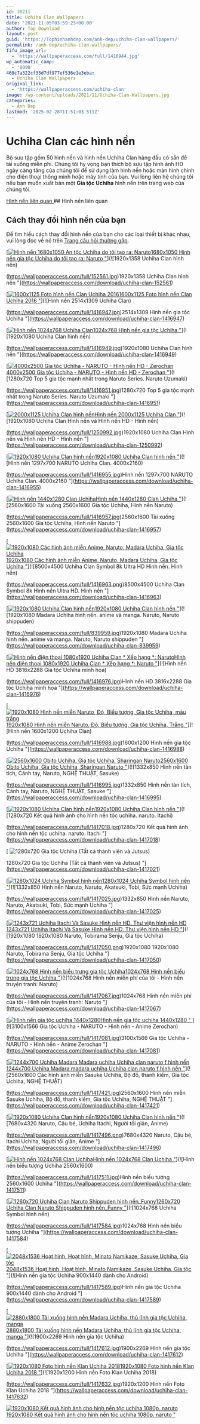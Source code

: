 ```yaml
---
id: 30211
title: Uchiha Clan Wallpapers
date: '2021-11-05T03:59:25+00:00'
author: Top Download
layout: post
guid: 'https://Tophinhanhdep.com/anh-dep/uchiha-clan-wallpapers/'
permalink: /anh-dep/uchiha-clan-wallpapers/
fifu_image_url:
  - 'https://wallpaperaccess.com/full/1416944.jpg'
wp_automatic_camp:
  - '8098'
460c7a322cf35d7df977ef536e1e3eba:
  - Uchiha Clan Wallpapers
original_link:
  - 'https://wallpaperaccess.com/uchiha-clan'
image: /wp-content/uploads/2021/11/Uchiha-Clan-Wallpapers.jpg
categories:
  - Ảnh Đẹp
lastmod: '2025-02-28T11:51:03.511Z'
---
```

# Uchiha Clan các hình nền

Bộ sưu tập gồm 50 hình nền và hình nền Uchiha Clan hàng đầu có sẵn để tải xuống miễn phí. Chúng tôi hy vọng bạn thích bộ sưu tập hình ảnh HD ngày càng tăng của chúng tôi để sử dụng làm hình nền hoặc màn hình chính cho điện thoại thông minh hoặc máy tính của bạn. Vui lòng liên hệ chúng tôi nếu bạn muốn xuất bản một **Gia tộc Uchiha** hình nền trên trang web của chúng tôi.

[Hình nền liên quan ](#related) ## Hình nền liên quan

## Cách thay đổi hình nền của bạn

Để tìm hiểu cách thay đổi hình nền của bạn cho các loại thiết bị khác nhau, vui lòng đọc về nó trên [Trang câu hỏi thường gặp](https://tophinhanhdep.com/faq/).

  
[[![Hình nền 1680x1050 An tộc Uchiha do tôi tạo ra: Naruto](https://wallpaperaccess.com/full/1416944.jpg)1680x1050 Hình nền gia tộc Uchiha do tôi tạo ra: Naruto "](https://wallpaperaccess.com/download/uchiha-clan-1416944)](![1920x1358 Uchiha Clan hình nền)

(https://wallpaperaccess.com/full/152561.jpg)1920x1358 Uchiha Clan hình nền "](https://wallpaperaccess.com/download/uchiha-clan-152561)

[[![1600x1125 Foto hình nền Clan Uchiha 2016](https://wallpaperaccess.com/full/1416946.jpg)1600x1125 Foto hình nền Clan Uchiha 2016 "](https://wallpaperaccess.com/download/uchiha-clan-1416946)](![Hình nền 2514x1309 Uchiha Clan)

(https://wallpaperaccess.com/full/1416947.jpg)2514x1309 Hình nền gia tộc Uchiha "](https://wallpaperaccess.com/download/uchiha-clan-1416947)

[[![Hình nền 1024x768 Uchiha Clan](https://wallpaperaccess.com/full/1416948.jpg)1024x768 Hình nền gia tộc Uchiha "](https://wallpaperaccess.com/download/uchiha-clan-1416948)](![1920x1080 Uchiha Clan hình nền)

(https://wallpaperaccess.com/full/1416949.jpg)1920x1080 Uchiha Clan hình nền "](https://wallpaperaccess.com/download/uchiha-clan-1416949)

[[![4000x2500 Gia tộc Uchiha - NARUTO - Hình nền HD - Zerochan](https://wallpaperaccess.com/full/1121224.jpg)4000x2500 Gia tộc Uchiha - NARUTO - Hình nền HD - Zerochan "](https://wallpaperaccess.com/download/uchiha-clan-1121224)](![1280x720 Top 5 gia tộc mạnh nhất trong Naruto Series.  Naruto Uzumaki)

(https://wallpaperaccess.com/full/1416951.jpg)1280x720 Top 5 gia tộc mạnh nhất trong Naruto Series. Naruto Uzumaki "](https://wallpaperaccess.com/download/uchiha-clan-1416951)

[[![2000x1125 Uchiha Clan hình nền](https://wallpaperaccess.com/full/1416952.jpg)Hình nền 2000x1125 Uchiha Clan "](https://wallpaperaccess.com/download/uchiha-clan-1416952)](![1920x1080 Uchiha Clan Hình nền và Hình nền HD - Hình nền)

(https://wallpaperaccess.com/full/1250992.jpg)1920x1080 Uchiha Clan Hình nền và Hình nền HD - Hình nền "](https://wallpaperaccess.com/download/uchiha-clan-1250992)

[[![1920x1080 Uchiha Clan hình nền](https://wallpaperaccess.com/full/1416954.jpg)1920x1080 Uchiha Clan hình nền "](https://wallpaperaccess.com/download/uchiha-clan-1416954)](![Hình nền 1297x700 NARUTO Uchiha Clan.  4000x2160)

(https://wallpaperaccess.com/full/1416955.jpg)Hình nền 1297x700 NARUTO Uchiha Clan. 4000x2160 "](https://wallpaperaccess.com/download/uchiha-clan-1416955)

[[![Hình nền 1440x1280 Clan Uchiha](https://wallpaperaccess.com/full/1416956.jpg)Hình nền 1440x1280 Clan Uchiha "](https://wallpaperaccess.com/download/uchiha-clan-1416956)](![2560x1600 Tải xuống 2560x1600 Gia tộc Uchiha, Hình nền Naruto)

(https://wallpaperaccess.com/full/1416957.jpg)2560x1600 Tải xuống 2560x1600 Gia tộc Uchiha, Hình nền Naruto "](https://wallpaperaccess.com/download/uchiha-clan-1416957)

[[![1920x1080 Các hình ảnh miễn Anime, Naruto, Madara Uchiha, Gia tộc Uchiha](https://wallpaperaccess.com/full/1416959.jpg)1920x1080 Các hình ảnh miễn Anime, Naruto, Madara Uchiha, Gia tộc Uchiha "](https://wallpaperaccess.com/download/uchiha-clan-1416959)](![8500x4500 Uchiha Clan Symbol 8k Ultra HD Hình nền.  Hình nền)

(https://wallpaperaccess.com/full/1416963.png)8500x4500 Uchiha Clan Symbol 8k Hình nền Ultra HD. Hình nền "](https://wallpaperaccess.com/download/uchiha-clan-1416963)

[[![1920x1080 Uchiha Clan hình nền](https://wallpaperaccess.com/full/1416964.jpg)1920x1080 Uchiha Clan hình nền "](https://wallpaperaccess.com/download/uchiha-clan-1416964)](![1920x1080 Madara Uchiha hình nền.  anime và manga.  Naruto, Naruto shippuden)

(https://wallpaperaccess.com/full/839959.jpg)1920x1080 Madara Uchiha hình nền. anime và manga. Naruto, Naruto shippuden "](https://wallpaperaccess.com/download/uchiha-clan-839959)

[[![Hình nền điện thoại 1080x1920 Uchiha Clan * Xếp hạng *: Naruto](https://wallpaperaccess.com/full/1416975.jpg)Hình nền điện thoại 1080x1920 Uchiha Clan \* Xếp hạng \*: Naruto "](https://wallpaperaccess.com/download/uchiha-clan-1416975)](![Hình nền HD 3816x2288 Gia tộc Uchiha minh họa)

(https://wallpaperaccess.com/full/1416976.jpg)Hình nền HD 3816x2288 Gia tộc Uchiha minh họa "](https://wallpaperaccess.com/download/uchiha-clan-1416976)

[[![1920x1080 Hình nền miễn Naruto, Đỏ, Biểu tượng, Gia tộc Uchiha, màu trắng](https://wallpaperaccess.com/full/1124645.jpg)1920x1080 Hình nền miễn Naruto, Đỏ, Biểu tượng, Gia tộc Uchiha, Trắng "](https://wallpaperaccess.com/download/uchiha-clan-1124645)](![Hình nền 1600x1200 Uchiha Clan)

(https://wallpaperaccess.com/full/1416988.jpg)1600x1200 Hình nền gia tộc Uchiha "](https://wallpaperaccess.com/download/uchiha-clan-1416988)

[[![2560x1600 Obito Uchiha, Gia tộc Uchiha, Sharingan Naruto](https://wallpaperaccess.com/full/1416989.jpg)2560x1600 Obito Uchiha, Gia tộc Uchiha, Sharingan Naruto "](https://wallpaperaccess.com/download/uchiha-clan-1416989)](![1332x850 Hình nền tàn tích, Cánh tay, Naruto, NGHỆ THUẬT, Sasuke)

(https://wallpaperaccess.com/full/1416995.jpg)1332x850 Hình nền tàn tích, Cánh tay, Naruto, NGHỆ THUẬT, Sasuke "](https://wallpaperaccess.com/download/uchiha-clan-1416995)

[[![1920x1080 Uchiha Clan hình nền](https://wallpaperaccess.com/full/1417007.jpg)1920x1080 Uchiha Clan hình nền "](https://wallpaperaccess.com/download/uchiha-clan-1417007)](![1280x720 Kết quả hình ảnh cho hình nền tộc uchiha.  naruto.  Itachi)

(https://wallpaperaccess.com/full/1417018.jpg)1280x720 Kết quả hình ảnh cho hình nền tộc uchiha. naruto. Itachi "](https://wallpaperaccess.com/download/uchiha-clan-1417018)

[ ![1280x720 Gia tộc Uchiha (Tất cả thành viên và Jutsus)](https://wallpaperaccess.com/full/1417021.jpg)

1280x720 Gia tộc Uchiha (Tất cả thành viên và Jutsus) "](https://wallpaperaccess.com/download/uchiha-clan-1417021)

[[![1280x1024 Uchiha Symbol hình nền](https://wallpaperaccess.com/full/1417024.jpg)1280x1024 Uchiha Symbol hình nền "](https://wallpaperaccess.com/download/uchiha-clan-1417024)](![1332x850 Hình nền Naruto, Naruto, Akatsuki, Tobi, Sức mạnh Uchiha)

(https://wallpaperaccess.com/full/1417025.jpg)1332x850 Hình nền Naruto, Naruto, Akatsuki, Tobi, Sức mạnh Uchiha "](https://wallpaperaccess.com/download/uchiha-clan-1417025)

[[![1243x721 Uchiha Itachi Và Sasuke Hình nền HD.  Thư viện hình nền HD](https://wallpaperaccess.com/full/1417049.jpg)1243x721 Uchiha Itachi Và Sasuke Hình nền HD. Thư viện hình nền HD "](https://wallpaperaccess.com/download/uchiha-clan-1417049)](![1920x1080 1920x1080 Naruto, Tobirama Senju, Gia tộc Uchiha)

(https://wallpaperaccess.com/full/1417050.png)1920x1080 1920x1080 Naruto, Tobirama Senju, Gia tộc Uchiha "](https://wallpaperaccess.com/download/uchiha-clan-1417050)

[[![1024x768 Hình nền biểu trưng gia tộc Uchiha](https://wallpaperaccess.com/full/1417064.jpg)1024x768 Hình nền biểu trưng gia tộc Uchiha "](https://wallpaperaccess.com/download/uchiha-clan-1417064)](![1024x768 Hình nền miễn phí của tôi - Hình nền truyện tranh: Naruto)

(https://wallpaperaccess.com/full/1417067.jpg)1024x768 Hình nền miễn phí của tôi - Hình nền truyện tranh: Naruto "](https://wallpaperaccess.com/download/uchiha-clan-1417067)

[[![Hình nền gia tộc uchiha 1440x1280](https://wallpaperaccess.com/full/1417073.jpg)Hình nền gia tộc uchiha 1440x1280 " ](https://wallpaperaccess.com/download/uchiha-clan-1417073)](![3100x1566 Gia tộc Uchiha - NARUTO - Hình nền - Anime Zerochan)

(https://wallpaperaccess.com/full/1417081.jpg)3100x1566 Gia tộc Uchiha - NARUTO - Hình nền - Anime Zerochan "](https://wallpaperaccess.com/download/uchiha-clan-1417081)

[[![1244x700 Uchiha Madara Madara uchiha Uchiha clan naruto f hình nền](https://wallpaperaccess.com/full/839963.jpg)1244x700 Uchiha Madara madara uchiha Uchiha clan naruto f hình nền "](https://wallpaperaccess.com/download/uchiha-clan-839963)](![2560x1600 Các hình ảnh miễn Sasuke Uchiha, Bộ đồ, thanh kiếm, Gia tộc Uchiha, NGHỆ THUẬT)

(https://wallpaperaccess.com/full/1417421.jpg)2560x1600 Hình nền miễn Sasuke Uchiha, Bộ đồ, thanh kiếm, Gia tộc Uchiha, NGHỆ THUẬT "](https://wallpaperaccess.com/download/uchiha-clan-1417421)

[[![1920x1080 Uchiha Clan hình nền](https://wallpaperaccess.com/full/1417457.jpg)1920x1080 Uchiha Clan hình nền "](https://wallpaperaccess.com/download/uchiha-clan-1417457)](![7680x4320 Naruto, Cậu bé, Uchiha Itachi, Người tối giản, Anime)

(https://wallpaperaccess.com/full/1417496.png)7680x4320 Naruto, Cậu bé, Itachi Uchiha, Người tối giản, Anime "](https://wallpaperaccess.com/download/uchiha-clan-1417496)

[[![Hình nền 1024x768 Clan Uchiha](https://wallpaperaccess.com/full/835085.jpg)Hình nền 1024x768 Clan Uchiha "](https://wallpaperaccess.com/download/uchiha-clan-835085)](![Hình nền biểu tượng Uchiha 2560x1600)

(https://wallpaperaccess.com/full/1417511.jpg)Hình nền biểu tượng 2560x1600 Uchiha "](https://wallpaperaccess.com/download/uchiha-clan-1417511)

[[![1260x720 Uchiha Clan Naruto Shippuden hình nền_Funny](https://wallpaperaccess.com/full/1417549.jpg)1260x720 Uchiha Clan Naruto Shippuden hình nền\_Funny "](https://wallpaperaccess.com/download/uchiha-clan-1417549)](![1024x768 Uchiha Symbol hình nền)

(https://wallpaperaccess.com/full/1417584.jpg)1024x768 Hình nền biểu tượng Uchiha "](https://wallpaperaccess.com/download/uchiha-clan-1417584)

[[![2048x1536 Hoạt hình, Hoạt hình, Minato Namikaze, Sasuke Uchiha, Gia tộc](https://wallpaperaccess.com/full/1417588.jpg)2048x1536 Hoạt hình, Hoạt hình, Minato Namikaze, Sasuke Uchiha, Gia tộc "](https://wallpaperaccess.com/download/uchiha-clan-1417588)](![Hình nền gia tộc Uchiha 900x1440 dành cho Android)

(https://wallpaperaccess.com/full/1417589.jpg)Hình nền gia tộc Uchiha 900x1440 dành cho Android "](https://wallpaperaccess.com/download/uchiha-clan-1417589)

[[![2880x1800 Tải xuống hình nền Madara Uchiha, thủ lĩnh gia tộc Uchiha, manga](https://wallpaperaccess.com/full/1417599.jpg)2880x1800 Tải xuống hình nền Madara Uchiha, thủ lĩnh gia tộc Uchiha, manga "](https://wallpaperaccess.com/download/uchiha-clan-1417599)](![1900x2269 Hình nền gia tộc Uchiha)

(https://wallpaperaccess.com/full/1417612.jpg)1900x2269 Hình nền gia tộc Uchiha "](https://wallpaperaccess.com/download/uchiha-clan-1417612)

[[![1920x1080 Foto hình nền Klan Uchiha 2018](https://wallpaperaccess.com/full/1417622.jpg)1920x1080 Foto hình nền Klan Uchiha 2018 "](https://wallpaperaccess.com/download/uchiha-clan-1417622)](![1920x1200 Hình nền Foto Klan Uchiha 2018)

(https://wallpaperaccess.com/full/1417632.jpg)1920x1200 Hình nền Foto Klan Uchiha 2018 "](https://wallpaperaccess.com/download/uchiha-clan-1417632)

[![1920x1080 Kết quả hình ảnh cho hình nền tộc uchiha 1080p.  naruto](https://wallpaperaccess.com/full/1417637.jpg)1920x1080 Kết quả hình ảnh cho hình nền tộc uchiha 1080p. naruto "](https://wallpaperaccess.com/download/uchiha-clan-1417637)
